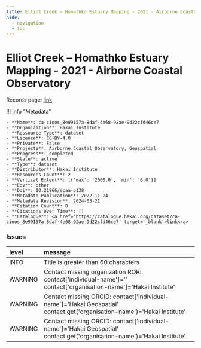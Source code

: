 ```yaml
---
title: Elliot Creek – Homathko Estuary Mapping - 2021 - Airborne Coastal Observatory
hide:
  - navigation
  - toc
---
```


# Elliot Creek – Homathko Estuary Mapping - 2021 - Airborne Coastal Observatory

Records page: <a href='https://catalogue.hakai.org/dataset/ca-cioos_8e99157a-8daf-4e68-92ae-9d22cfd46ce7' target='_blank'>link</a>

<div id='map'></div>

!!! info "Metadata"
    
    - **Name**: ca-cioos_8e99157a-8daf-4e68-92ae-9d22cfd46ce7 
    - **Organization**: Hakai Institute 
    - **Ressource Type**: dataset 
    - **Licence**: CC-BY-4.0 
    - **Private**: False 
    - **Projects**: Airborne Coastal Observatory, Geospatial 
    - **Progress**: completed 
    - **State**: active 
    - **Type**: dataset 
    - **Distributor**: Hakai Institute 
    - **Resources Count**: 2 
    - **Vertical Extent**: [{'max': '2000.0', 'min': '0.0'}] 
    - **Eov**: other 
    - **Doi**: 10.21966/scaa-p138 
    - **Metadata Publication**: 2022-11-24 
    - **Metadata Revision**: 2024-03-21 
    - **Citation Count**: 0 
    - **Citations Over Time**: [] 
    - **Catalogue**: <a href='https://catalogue.hakai.org/dataset/ca-cioos_8e99157a-8daf-4e68-92ae-9d22cfd46ce7' target='_blank'>link</a> 

### Issues

| level   | message                                                                                                                 |
|:--------|:------------------------------------------------------------------------------------------------------------------------|
| INFO    | Title is greater than 60 characters                                                                                     |
| WARNING | Contact missing organization ROR:  contact['individual-name']='' contact['organisation-name']='Hakai Institute'         |
| WARNING | Contact missing ORCID: contact['individual-name']='Hakai Geospatial' contact.get('organisation-name')='Hakai Institute' |
| WARNING | Contact missing ORCID: contact['individual-name']='Hakai Geospatial' contact.get('organisation-name')='Hakai Institute' |

<script>
   document.addEventListener("DOMContentLoaded", function() {
    var map = L.map('map').setView([51.505, -125.09], 5);
    L.tileLayer('https://tile.openstreetmap.org/{z}/{x}/{y}.png', {
        maxZoom: 19,
        attribution: '&copy; <a href="http://www.openstreetmap.org/copyright">OpenStreetMap</a>'
    }).addTo(map);
    var geojsonFeature = {
        "type": "Feature",
        "properties": {
            "name" : "Elliot Creek – Homathko Estuary Mapping - 2021 - Airborne Coastal Observatory"
        },
        "geometry": {'type': 'Polygon', 'coordinates': [[[-124.9, 50.83], [-124.5, 50.83], [-124.5, 51.02], [-124.9, 51.02], [-124.9, 50.83]]]}
    }
    L.geoJSON(geojsonFeature).addTo(map);
   })
</script>